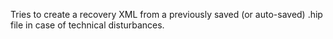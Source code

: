 Tries to create a recovery XML from a previously saved (or auto-saved) .hip file in case of technical disturbances.
